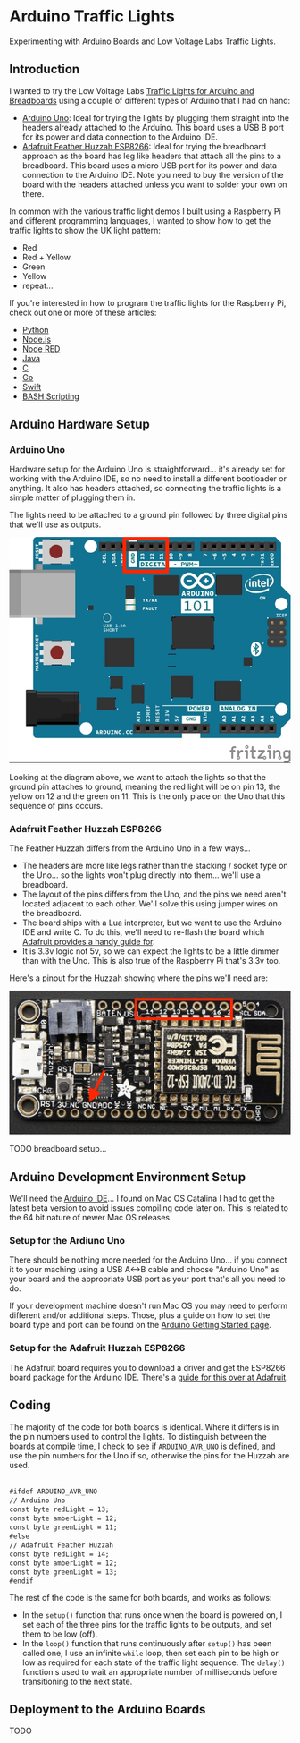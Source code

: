 # Arduino Traffic Lights

Experimenting with Arduino Boards and Low Voltage Labs Traffic Lights.

## Introduction

I wanted to try the Low Voltage Labs [Traffic Lights for Arduino and Breadboards](https://www.amazon.com/dp/B07N7V3VWS) using a couple of different types of Arduino that I had on hand:

* [Arduino Uno](https://www.arduino.cc/en/Guide/ArduinoUno): Ideal for trying the lights by plugging them straight into the headers already attached to the Arduino.  This board uses a USB B port for its power and data connection to the Arduino IDE.
* [Adafruit Feather Huzzah ESP8266](https://learn.adafruit.com/adafruit-feather-huzzah-esp8266/overview): Ideal for trying the breadboard approach as the board has leg like headers that attach all the pins to a breadboard.  This board uses a micro USB port for its power and data connection to the Arduino IDE.  Note you need to buy the version of the board with the headers attached unless you want to solder your own on there.

In common with the various traffic light demos I built using a Raspberry Pi and different programming languages, I wanted to show how to get the traffic lights to show the UK light pattern:

* Red
* Red + Yellow
* Green
* Yellow
* repeat...

If you're interested in how to program the traffic lights for the Raspberry Pi, check out one or more of these articles:

* [Python](https://simonprickett.dev/playing-with-raspberry-pi-traffic-lights/)
* [Node.js](https://simonprickett.dev/raspberry-pi-coding-with-node-js-traffic-lights/)
* [Node RED](https://simonprickett.dev/raspberry-pi-coding-with-node-red-traffic-lights/)
* [Java](https://simonprickett.dev/playing-with-raspberry-pi-gpio-pins-and-traffic-lights-in-java)
* [C](https://simonprickett.dev/gpio-access-in-c-with-raspberry-pi-traffic-lights)
* [Go](https://simonprickett.dev/raspberry-pi-coding-in-go-traffic-lights)
* [Swift](https://simonprickett.dev/raspberry-pi-coding-in-swift-traffic-lights/)
* [BASH Scripting](https://simonprickett.dev/controlling-raspberry-pi-gpio-pins-from-bash-scripts-traffic-lights)

## Arduino Hardware Setup

### Arduino Uno

Hardware setup for the Arduino Uno is straightforward... it's already set for working with the Arduino IDE, so no need to install a different bootloader or anything.  It also has headers attached, so connecting the traffic lights is a simple matter of plugging them in.

The lights need to be attached to a ground pin followed by three digital pins that we'll use as outputs.

![Arduino Uno](arduino_uno.jpg)

Looking at the diagram above, we want to attach the lights so that the ground pin attaches to ground, meaning the red light will be on pin 13, the yellow on 12 and the green on 11.  This is the only place on the Uno that this sequence of pins occurs.

### Adafruit Feather Huzzah ESP8266

The Feather Huzzah differs from the Arduino Uno in a few ways...

* The headers are more like legs rather than the stacking / socket type on the Uno... so the lights won't plug directly into them... we'll use a breadboard.
* The layout of the pins differs from the Uno, and the pins we need aren't located adjacent to each other.  We'll solve this using jumper wires on the breadboard.
* The board ships with a Lua interpreter, but we want to use the Arduino IDE and write C.  To do this, we'll need to re-flash the board which [Adafruit provides a handy guide for](https://learn.adafruit.com/adafruit-feather-huzzah-esp8266/using-arduino-ide).
* It is 3.3v logic not 5v, so we can expect the lights to be a little dimmer than with the Uno.  This is also true of the Raspberry Pi that's 3.3v too.

Here's a pinout for the Huzzah showing where the pins we'll need are:

![Adafruit Feather Huzzah](adafruit_feather_huzzah.jpg)

TODO breadboard setup...

## Arduino Development Environment Setup

We'll need the [Arduino IDE](https://www.arduino.cc/en/Main/Software)... I found on Mac OS Catalina I had to get the latest beta version to avoid issues compiling code later on.  This is related to the 64 bit nature of newer Mac OS releases.

### Setup for the Ardiuno Uno

There should be nothing more needed for the Arduino Uno... if you connect it to your maching using a USB A<->B cable and choose "Arduino Uno" as your board and the appropriate USB port as your port that's all you need to do.

If your development machine doesn't run Mac OS you may need to perform different and/or additional steps.  Those, plus a guide on how to set the board type and port can be found on the [Arduino Getting Started page](https://www.arduino.cc/en/Guide/HomePage).

### Setup for the Adafruit Huzzah ESP8266

The Adafruit board requires you to download a driver and get the ESP8266 board package for the Arduino IDE.  There's a [guide for this over at Adafruit](https://learn.adafruit.com/adafruit-feather-huzzah-esp8266/using-arduino-ide).

## Coding

The majority of the code for both boards is identical.  Where it differs is in the pin numbers used to control the lights.  To distinguish between the boards at compile time, I check to see if `ARDUINO_AVR_UNO` is defined, and use the pin numbers for the Uno if so, otherwise the pins for the Huzzah are used.

```
  
#ifdef ARDUINO_AVR_UNO
// Arduino Uno
const byte redLight = 13;
const byte amberLight = 12;
const byte greenLight = 11;
#else
// Adafruit Feather Huzzah
const byte redLight = 14;
const byte amberLight = 12;
const byte greenLight = 13;
#endif
```

The rest of the code is the same for both boards, and works as follows:

* In the `setup()` function that runs once when the board is powered on, I set each of the three pins for the traffic lights to be outputs, and set them to be low (off).
* In the `loop()` function that runs continuously after `setup()` has been called one, I use an infinite `while` loop, then set each pin to be high or low as required for each state of the traffic light sequence.  The `delay()` function s used to wait an appropriate number of milliseconds before transitioning to the next state.

## Deployment to the Arduino Boards

TODO